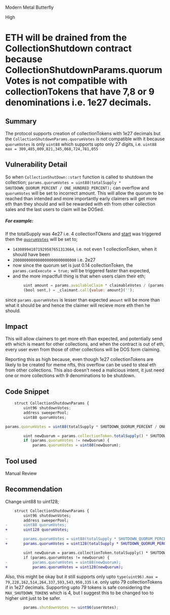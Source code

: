 Modern Metal Butterfly

High

# ETH will be drained from the CollectionShutdown contract because CollectionShutdownParams.quorumVotes is not compatible with collectionTokens that have 7,8 or 9 denominations i.e. 1e27 decimals.

## Summary
The protocol supports creation of collectionTokens with 1e27 decimals but the `CollectionShutdownParams.quorumVotes` is not compatible with it because `quorumVotes` is only `uint88` which supports upto only 27 digits, i.e. `uint88 max = 309,485,009,821,345,068,724,781,055` 

## Vulnerability Detail
So when `CollectionShutDown::start` function is called to shutdown the collection;
```params.quorumVotes = uint88(totalSupply * SHUTDOWN_QUORUM_PERCENT / ONE_HUNDRED_PERCENT);``` can overflow and `quorumVotes` will be set to incorrect amount.
This will allow the quorum to be reached than intended and more importantly early claimers will get more eth than they should and will be rewarded with eth from other collection sales and the last users to claim will be DOSed. 

##### For example:
If the totalSupply was 4e27 i.e. 4 collectionTOkens and [start](https://github.com/sherlock-audit/2024-08-flayer/blob/main/flayer/src/contracts/utils/CollectionShutdown.sol#L135-L157) was triggered then the [`quorumVotes`](https://github.com/sherlock-audit/2024-08-flayer/blob/main/flayer/src/contracts/utils/CollectionShutdown.sol#L150C8-L150C98) will be set to;
* `143089941071929587651313664`, i.e. not even 1 collectionToken, when it should have been
* `2000000000000000000000000000` i.e. 2e27 
* now since the quorum set is just 0.14 collectionToken, the `params.canExecute = true;` will be triggered faster than expected,
* and the more impactfull thing is that when users claim their eth;
```javascript
        uint amount = params.availableClaim * claimableVotes / (params.quorumVotes * ONE_HUNDRED_PERCENT / SHUTDOWN_QUORUM_PERCENT);
        (bool sent,) = _claimant.call{value: amount}('');
```
since `params.quorumVotes` is lesser than expected `amount` will be more than what it should be and hence the claimer will recieve more eth then he should. 

## Impact
This will allow claimers to get more eth than expected, and potentially send eth which is meant for other collections, and when the contract is out of eth, every user even from those of other collections will be DOS form claiming. 

Reporting this as high because, even though 1e27 collectionTokens are likely to be created for meme nfts, this overflow can be used to steal eth from other collections.
This also doesn't need a malicious intent, it just need one or more collections with 9 denominations to be shutdown.  

## Code Snippet
```javascript
    struct CollectionShutdownParams {
        uint96 shutdownVotes;
        address sweeperPool;
        uint88 quorumVotes;
```

```javascript
params.quorumVotes = uint88(totalSupply * SHUTDOWN_QUORUM_PERCENT / ONE_HUNDRED_PERCENT);
```

```javascript
        uint newQuorum = params.collectionToken.totalSupply() * SHUTDOWN_QUORUM_PERCENT / ONE_HUNDRED_PERCENT; 
        if (params.quorumVotes != newQuorum) {
            params.quorumVotes = uint88(newQuorum); 
```

## Tool used
Manual Review

## Recommendation
Change uint88 to uint128;
```diff
    struct CollectionShutdownParams {
        uint96 shutdownVotes;
        address sweeperPool;
-       uint88 quorumVotes;
+       uint128 quorumVotes;
```
```diff
-       params.quorumVotes = uint88(totalSupply * SHUTDOWN_QUORUM_PERCENT / ONE_HUNDRED_PERCENT);
+       params.quorumVotes = uint128(totalSupply * SHUTDOWN_QUORUM_PERCENT / ONE_HUNDRED_PERCENT);

```

```diff
        uint newQuorum = params.collectionToken.totalSupply() * SHUTDOWN_QUORUM_PERCENT / ONE_HUNDRED_PERCENT; 
        if (params.quorumVotes != newQuorum) {
-           params.quorumVotes = uint88(newQuorum); 
+           params.quorumVotes = uint128(newQuorum); 

```


Also, this might be okay but it still supports only upto `type(uint96).max = 79,228,162,514,264,337,593,543,950,335` i.e. only upto 79 collectionTokens if in 1e27 decimals. Supporting upto 79 tokens is safe considering the `MAX_SHUTDOWN_TOKENS` which is 4, but I suggest this to be changed too to higher uint just to be safer.
```javascript
        params.shutdownVotes += uint96(userVotes);
```
